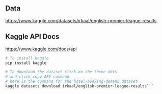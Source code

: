 ## Data
https://www.kaggle.com/datasets/irkaal/english-premier-league-results

## Kaggle API Docs
https://www.kaggle.com/docs/api


```bash
# To install kaggle 
pip install kaggle
```
```bash
# To download the dataset click on the three dots
# and click copy API command
# here is the command for the hotel-booking-demand dataset
kaggle datasets download irkaal/english-premier-league-results```